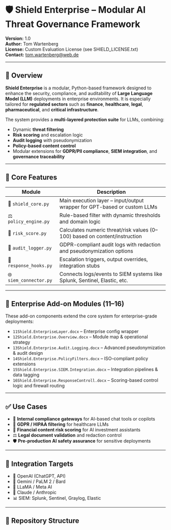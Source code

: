 # 🛡️ Shield Enterprise – Modular AI Threat Governance Framework

**Version:** 1.0  
**Author:** Tom Wartenberg  
**License:** Custom Evaluation License (see SHIELD_LICENSE.txt)  
**Contact:** tom.wartenberg@web.de  

---

## 📌 Overview

**Shield Enterprise** is a modular, Python-based framework designed to enhance the security, compliance, and auditability of **Large Language Model (LLM)** deployments in enterprise environments. It is especially tailored for **regulated sectors** such as **finance**, **healthcare**, **legal**, **pharmaceutical**, and **critical infrastructure**.

The system provides a **multi-layered protection suite** for LLMs, combining:
- Dynamic **threat filtering**
- **Risk scoring** and escalation logic
- **Audit logging** with pseudonymization
- **Policy-based content control**
- Modular extensions for **GDPR/PII compliance**, **SIEM integration**, and **governance traceability**

---

## 🎯 Core Features

| Module                     | Description                                                                 |
|---------------------------|-----------------------------------------------------------------------------|
| 🧠 `shield_core.py`        | Main execution layer – input/output wrapper for GPT-based or custom LLMs    |
| ⚖️ `policy_engine.py`      | Rule-based filter with dynamic thresholds and domain logic                   |
| 🔐 `risk_score.py`         | Calculates numeric threat/risk values (0–100) based on content/instruction   |
| 🧾 `audit_logger.py`       | GDPR-compliant audit logs with redaction and pseudonymization options        |
| 🔄 `response_hooks.py`     | Escalation triggers, output overrides, integration stubs                     |
| 🌐 `siem_connector.py`     | Connects logs/events to SIEM systems like Splunk, Sentinel, Elastic, etc.    |

---

## 🧩 Enterprise Add-on Modules (11–16)

These add-on components extend the core system for enterprise-grade deployments:

- `11Shield.EnterpriseLayer.docx` – Enterprise config wrapper
- `12Shield.Enterprise.Overview.docx` – Module map & operational strategy
- `13Shield.Enterprise.Audit.Logging.docx` – Advanced pseudonymization & audit design
- `14Shield.Enterprise.PolicyFilters.docx` – ISO-compliant policy extensions
- `15Shield.Enterprise.SIEM.Integration.docx` – Integration pipelines & data tagging
- `16Shield.Enterprise.ResponseControll.docx` – Scoring-based control logic and firewall routing

---

## ✅ Use Cases

- 🔎 **Internal compliance gateways** for AI-based chat tools or copilots
- 🏥 **GDPR / HIPAA filtering** for healthcare LLMs
- 🏦 **Financial content risk scoring** for AI investment assistants
- ⚖️ **Legal document validation** and redaction control
- 🛡️ **Pre-production AI safety assurance** for sensitive deployments

---

## 🔌 Integration Targets

- 🧠 OpenAI (ChatGPT, API)
- 🧠 Gemini / PaLM 2 / Bard
- 🧠 LLaMA / Meta AI
- 🧠 Claude / Anthropic
- 📊 SIEM: Splunk, Sentinel, Graylog, Elastic

---

## 📂 Repository Structure

